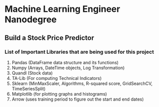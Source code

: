 # Machine Learning Engineer Nanodegree

## Build a Stock Price Predictor

### List of Important Libraries that are being used for this project

1. Pandas (DataFrame data structure and its functions)
2. Numpy (Arrays, DateTime objects, Log Transformation)
3. Quandl (Stock data)
4.  TA-Lib (For computing Technical Indicators)
5. Sklearn  (MinMaxScaler, Algorithms, R-squared score, GridSearchCV, TimeSeriesSplit) 
6. Matplotlib (for plotting graphs and histograms)
7. Arrow (uses training period to figure out the start and end dates)
